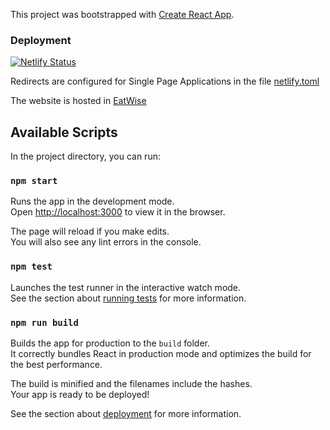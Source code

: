 This project was bootstrapped with [Create React App](https://github.com/facebook/create-react-app).

### Deployment

[![Netlify Status](https://api.netlify.com/api/v1/badges/a57fadaf-4838-4e77-8eb7-53604764bfbe/deploy-status)](https://app.netlify.com/sites/relaxed-goldwasser-9d0fd0/deploys)

Redirects are configured for Single Page Applications in the file [netlify.toml](/public/netlify.toml)

The website is hosted in [EatWise](https://relaxed-goldwasser-9d0fd0.netlify.app/)


## Available Scripts

In the project directory, you can run:

### `npm start`

Runs the app in the development mode.<br />
Open [http://localhost:3000](http://localhost:3000) to view it in the browser.

The page will reload if you make edits.<br />
You will also see any lint errors in the console.

### `npm test`

Launches the test runner in the interactive watch mode.<br />
See the section about [running tests](https://facebook.github.io/create-react-app/docs/running-tests) for more information.

### `npm run build`

Builds the app for production to the `build` folder.<br />
It correctly bundles React in production mode and optimizes the build for the best performance.

The build is minified and the filenames include the hashes.<br />
Your app is ready to be deployed!

See the section about [deployment](https://facebook.github.io/create-react-app/docs/deployment) for more information.
